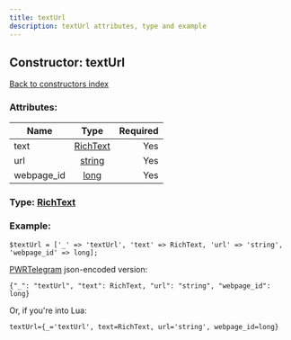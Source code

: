 ```yaml
---
title: textUrl
description: textUrl attributes, type and example
---
```

## Constructor: textUrl  
[Back to constructors index](index.md)



### Attributes:

| Name     |    Type       | Required |
|----------|:-------------:|---------:|
|text|[RichText](../types/RichText.md) | Yes|
|url|[string](../types/string.md) | Yes|
|webpage\_id|[long](../types/long.md) | Yes|



### Type: [RichText](../types/RichText.md)


### Example:

```
$textUrl = ['_' => 'textUrl', 'text' => RichText, 'url' => 'string', 'webpage_id' => long];
```  

[PWRTelegram](https://pwrtelegram.xyz) json-encoded version:

```
{"_": "textUrl", "text": RichText, "url": "string", "webpage_id": long}
```


Or, if you're into Lua:  


```
textUrl={_='textUrl', text=RichText, url='string', webpage_id=long}

```


